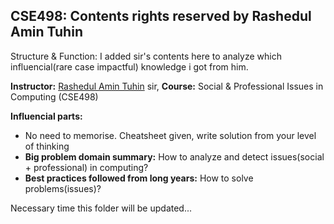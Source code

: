 ## CSE498: Contents rights reserved by Rashedul Amin Tuhin ##
Structure & Function: I added sir's contents here to analyze which influencial(rare case impactful) knowledge i got from him. 




**Instructor:** [Rashedul Amin Tuhin](https://www.linkedin.com/in/rashedul-amin-tuhin-76b63151) sir, 
**Course:** Social & Professional Issues in Computing (CSE498) 



**Influencial parts:** 
  - No need to memorise. Cheatsheet given, write solution from your level of thinking
  - **Big problem domain summary:** How to analyze and detect issues(social + professional) in computing?
  - **Best practices followed from long years:** How to solve problems(issues)?

Necessary time this folder will be updated...